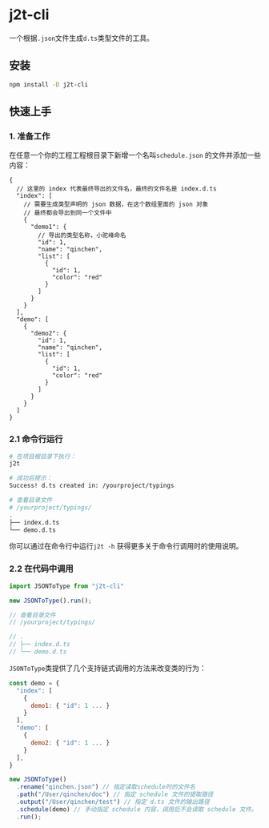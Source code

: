 # j2t-cli

一个根据`.json`文件生成`d.ts`类型文件的工具。

## 安装

```bash
npm install -D j2t-cli
```

## 快速上手

### 1. 准备工作

在任意一个你的工程工程根目录下新增一个名叫`schedule.json` 的文件并添加一些内容：

```json5
{
  // 这里的 index 代表最终导出的文件名，最终的文件名是 index.d.ts
  "index": [
    // 需要生成类型声明的 json 数据，在这个数组里面的 json 对象
    // 最终都会导出到同一个文件中
    {
      "demo1": {
        // 导出的类型名称，小驼峰命名
        "id": 1,
        "name": "qinchen",
        "list": [
          {
            "id": 1,
            "color": "red"
          }
        ]
      }
    }
  ],
  "demo": [
    {
      "demo2": {
        "id": 1,
        "name": "qinchen",
        "list": [
          {
            "id": 1,
            "color": "red"
          }
        ]
      }
    }
  ]
}
```

### 2.1 命令行运行

```bash
# 在项目根目录下执行：
j2t

# 成功后提示：
Success! d.ts created in: /yourproject/typings

# 查看目录文件
# /yourproject/typings/
.
├── index.d.ts
└── demo.d.ts

```

你可以通过在命令行中运行`j2t -h` 获得更多关于命令行调用时的使用说明。

### 2.2 在代码中调用

```js
import JSONToType from "j2t-cli"

new JSONToType().run();

// 查看目录文件
// /yourproject/typings/

// .
// ├── index.d.ts
// └── demo.d.ts
```

`JSONToType`类提供了几个支持链式调用的方法来改变类的行为：

```js
const demo = {
  "index": [
    {
      demo1: { "id": 1 ... }
    }
  ],
  "demo": [
    {
      demo2: { "id": 1 ... }
    }
  ],
}

new JSONToType()
  .rename("qinchen.json") // 指定读取schedule时的文件名
  .path("/User/qinchen/doc") // 指定 schedule 文件的提取路径
  .output("/User/qinchen/test") // 指定 d.ts 文件的输出路径
  .schedule(demo) // 手动指定 schedule 内容，调用后不会读取 schedule 文件。
  .run();
```

